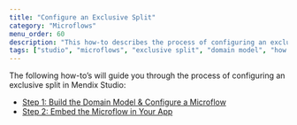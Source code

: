 ```yaml
---
title: "Configure an Exclusive Split"
category: "Microflows"
menu_order: 60
description: "This how-to describes the process of configuring an exclusive split in Mendix Studio."
tags: ["studio", "microflows", "exclusive split", "domain model", "how to"]
---
```


The following how-to’s will guide you through the process of configuring an exclusive split in Mendix Studio:

* [Step 1: Build the Domain Model & Configure a Microflow](microflows-how-to-configure-exclsplit-p1)
* [Step 2: Embed the Microflow in Your App](microflows-how-to-configure-exclsplit-p2)

